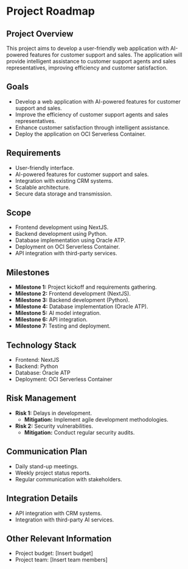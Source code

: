 # Project Roadmap

## Project Overview

This project aims to develop a user-friendly web application with AI-powered features for customer support and sales. The application will provide intelligent assistance to customer support agents and sales representatives, improving efficiency and customer satisfaction.

## Goals

*   Develop a web application with AI-powered features for customer support and sales.
*   Improve the efficiency of customer support agents and sales representatives.
*   Enhance customer satisfaction through intelligent assistance.
*   Deploy the application on OCI Serverless Container.

## Requirements

*   User-friendly interface.
*   AI-powered features for customer support and sales.
*   Integration with existing CRM systems.
*   Scalable architecture.
*   Secure data storage and transmission.

## Scope

*   Frontend development using NextJS.
*   Backend development using Python.
*   Database implementation using Oracle ATP.
*   Deployment on OCI Serverless Container.
*   API integration with third-party services.

## Milestones

*   **Milestone 1:** Project kickoff and requirements gathering.
*   **Milestone 2:** Frontend development (NextJS).
*   **Milestone 3:** Backend development (Python).
*   **Milestone 4:** Database implementation (Oracle ATP).
*   **Milestone 5:** AI model integration.
*   **Milestone 6:** API integration.
*   **Milestone 7:** Testing and deployment.

## Technology Stack

*   Frontend: NextJS
*   Backend: Python
*   Database: Oracle ATP
*   Deployment: OCI Serverless Container

## Risk Management

*   **Risk 1:** Delays in development.
    *   **Mitigation:** Implement agile development methodologies.
*   **Risk 2:** Security vulnerabilities.
    *   **Mitigation:** Conduct regular security audits.

## Communication Plan

*   Daily stand-up meetings.
*   Weekly project status reports.
*   Regular communication with stakeholders.

## Integration Details

*   API integration with CRM systems.
*   Integration with third-party AI services.

## Other Relevant Information

*   Project budget: \[Insert budget]
*   Project team: \[Insert team members]